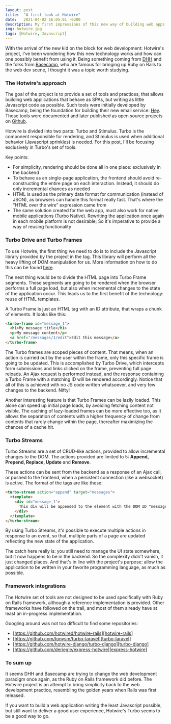 ```yaml
---
layout: post
title:  "A first look at Hotwire"
date:   2021-04-02 16:05:01 -0300
description: My first impressions of this new way of building web apps
img: hotwire.jpg
tags: [Hotwire, Javascript]
---
```


With the arrival of the new kid on the block for web development: Hotwire's project, I've been wondering how this new technology works and how can one possibly benefit from using it. Being something coming from [DHH][twitter-dhh] and the folks from [Basecamp][basecamp], who are famous for bringing up Ruby on Rails to the web dev scene, I thought it was a topic worth studying.

### The Hotwire's approach

The goal of the project is to provide a set of tools and practices, that allows building web applications that behave as SPAs, but writing as little Javascript code as possible. Such tools were initially developed by Basecamp, being the foundation for building their new email service: [Hey][hey]. Those tools were documented and later published as open source projects on [Github][hotwire-site].

Hotwire is divided into two parts: Turbo and Stimulus. Turbo is the component responsible for rendering, and Stimulus is used when additional behavior (Javascript sprinkles) is needed. For this post, I'll be focusing exclusively in Turbo's set of tools.

Key points:

* For simplicity, rendering should be done all in one place: exclusively in the backend
* To behave as an single-page application, the frontend should avoid re-constructing the entire page on each interaction. Instead, it should do only incremental chances as needed
* HTML is used as the primary data format for communication (instead of JSON), as browsers can handle this format really fast. That's where the "HTML over the wire" expression came from
* The same solution created for the web app, must also work for native mobile applications (Turbo Native). Rewriting the application once again in each mobile platform is not desirable; So it's imperative to provide a way of reusing functionality

### Turbo Drive and Turbo Frames

To use Hotwire, the first thing we need to do is to include the Javascript library provided by the project in the <head> tag. This library will perform all the heavy lifting of DOM manipulation for us. More information on how to do this can be found [here][turbo-installing].

The next thing would be to divide the HTML page into Turbo Frame segments. These segments are going to be rendered when the browser performs a full page load, but also when incremental changes to the state of the application occur.
This leads us to the first benefit of the technology: reuse of HTML templates.

A Turbo Frame is just an HTML tag with an ID attribute, that wraps a chunk of elements. It looks like this:

```html
<turbo-frame id="message_1">
  <h1>My message title</h1>
  <p>My message content</p>
  <a href="/messages/1/edit">Edit this message</a>
</turbo-frame>
```

The Turbo frames are scoped pieces of content. That means, when an action is carried out by the user within the frame, only this specific frame is going to be updated. This is accomplished by Turbo Drive, which intercepts form submissions and links clicked on the frame, preventing full page reloads. An Ajax request is performed instead, and the response containing a Turbo Frame with a matching ID will be rendered accordingly. Notice that all of this is achieved with no JS code written whatsoever, and very few changes to the backend. Nifty!

Another interesting feature is that Turbo Frames can be lazily loaded. This alone can speed up initial page loads, by avoiding fetching content not visible.
The caching of lazy-loaded frames can be more effective too, as it allows the separation of contents with a higher frequency of change from contents that rarely change within the page, thereafter maximizing the chances of a cache hit.

### Turbo Streams

Turbo Streams are a set of CRUD-like actions, provided to allow incremental changes to the DOM. The actions provided are limited to 5: **Append, Prepend, Replace, Update** and **Remove**.

These actions can be sent from the backend as a response of an Ajax call, or pushed to the frontend, when a persistent connection (like a websocket) is active. The format of the tags are like these:

```html
<turbo-stream action="append" target="messages">
  <template>
    <div id="message_1">
      This div will be appended to the element with the DOM ID "messages".
    </div>
  </template>
</turbo-stream>
```

By using Turbo Streams, it's possible to execute multiple actions in response to an event, so that, multiple parts of a page are updated reflecting the new state of the application.

The catch here really is: you still need to manage the UI state somewhere, but it now happens to be in the backend. So the complexity didn't vanish, it just changed places. And that's in line with the project's purpose: allow the application to be written in your favorite programming language, as much as possible.

### Framework integrations

The Hotwire set of tools are not designed to be used specifically with Ruby on Rails framework, although a reference implementation is provided.
Other frameworks have followed on the trail, and most of them already have at least an in-progress implementation.

Googling around was not too difficult to find some repositories:

* [https://github.com/hotwired/hotwire-rails][hotwire-rails]
* [https://github.com/tonysm/turbo-laravel][turbo-laravel]
* [https://github.com/hotwire-django/turbo-django][turbo-django]
* [https://github.com/deriegle/express-hotwire][express-hotwire]

### To sum up

It seems DHH and Basecamp are trying to change the web development paradigm once again, as the Ruby on Rails framework did before.
The Hotwire project is an attempt to bring simplicity back to the web development practice, resembling the golden years when Rails was first released.

If you want to build a web application writing the least Javascript possible, but still want to deliver a good user experience, Hotwire's Turbo seems to be a good way to go.

[twitter-dhh]: https://twitter.com/dhh/status/1341420143239450624?lang=en
[basecamp]: https://basecamp.com
[hey]: https://hey.com
[hotwire-site]: https://hotwire.dev
[turbo-installing]: https://turbo.hotwire.dev/handbook/installing
[hotwire-rails]: https://github.com/hotwired/hotwire-rails
[turbo-laravel]: https://github.com/tonysm/turbo-laravel
[turbo-django]: https://github.com/hotwire-django/turbo-django
[express-hotwire]: https://github.com/deriegle/express-hotwire
